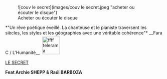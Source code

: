 <figure left-aside class="clickable image half left" mdfile="buy/buyLeSecret.md" >
![couv le secret](images/couv le secret.jpeg "acheter ou écouter le disque")
<figcaption>Acheter ou écouter le disque</figurecaption>
</figure>
<div style="margin: 0" class="force-float-images-left clearfix">
    *"Un rêve poétique éveillé. La chanteuse et le pianiste traversent les siècles, les styles et les géographies avec une véritable cohérence"*  
__Fara C / L'Humanité__  


<img title="ffff telerama" src="images/Telerama.jpeg"  style="width:4em; margin:0.3em;" />  


<a class="button text-center special-font h3 narrow" href="#lesecret.0" du-smooth-scroll>LE SECRET</a>
</div>

__Feat Archie SHEPP & Raúl&nbsp;BARBOZA__  